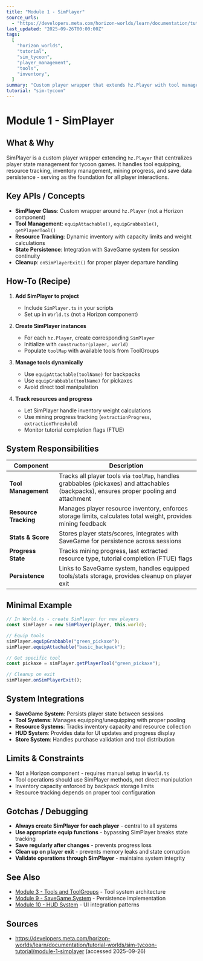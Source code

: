 ```yaml
---
title: "Module 1 - SimPlayer"
source_urls:
  - "https://developers.meta.com/horizon-worlds/learn/documentation/tutorial-worlds/sim-tycoon-tutorial/module-1-simplayer"
last_updated: "2025-09-26T00:00:00Z"
tags:
  [
    "horizon_worlds",
    "tutorial",
    "sim_tycoon",
    "player_management",
    "tools",
    "inventory",
  ]
summary: "Custom player wrapper that extends hz.Player with tool management, resource tracking, inventory system, and persistent save data integration."
tutorial: "sim-tycoon"
---
```


# Module 1 - SimPlayer

## What & Why

SimPlayer is a custom player wrapper extending `hz.Player` that centralizes player state management for tycoon games. It handles tool equipping, resource tracking, inventory management, mining progress, and save data persistence - serving as the foundation for all player interactions.

## Key APIs / Concepts

- **SimPlayer Class**: Custom wrapper around `hz.Player` (not a Horizon component)
- **Tool Management**: `equipAttachable()`, `equipGrabbable()`, `getPlayerTool()`
- **Resource Tracking**: Dynamic inventory with capacity limits and weight calculations
- **State Persistence**: Integration with SaveGame system for session continuity
- **Cleanup**: `onSimPlayerExit()` for proper player departure handling

## How-To (Recipe)

1. **Add SimPlayer to project**

   - Include `SimPlayer.ts` in your scripts
   - Set up in `World.ts` (not a Horizon component)

2. **Create SimPlayer instances**

   - For each `hz.Player`, create corresponding `SimPlayer`
   - Initialize with `constructor(player, world)`
   - Populate `toolMap` with available tools from ToolGroups

3. **Manage tools dynamically**

   - Use `equipAttachable(toolName)` for backpacks
   - Use `equipGrabbable(toolName)` for pickaxes
   - Avoid direct tool manipulation

4. **Track resources and progress**
   - Let SimPlayer handle inventory weight calculations
   - Use mining progress tracking (`extractionProgress`, `extractionThreshold`)
   - Monitor tutorial completion flags (FTUE)

## System Responsibilities

| Component             | Description                                                                                                                             |
| --------------------- | --------------------------------------------------------------------------------------------------------------------------------------- |
| **Tool Management**   | Tracks all player tools via `toolMap`, handles grabbables (pickaxes) and attachables (backpacks), ensures proper pooling and attachment |
| **Resource Tracking** | Manages player resource inventory, enforces storage limits, calculates total weight, provides mining feedback                           |
| **Stats & Score**     | Stores player stats/scores, integrates with SaveGame for persistence across sessions                                                    |
| **Progress State**    | Tracks mining progress, last extracted resource type, tutorial completion (FTUE) flags                                                  |
| **Persistence**       | Links to SaveGame system, handles equipped tools/stats storage, provides cleanup on player exit                                         |

## Minimal Example

```typescript
// In World.ts - create SimPlayer for new players
const simPlayer = new SimPlayer(player, this.world);

// Equip tools
simPlayer.equipGrabbable("green_pickaxe");
simPlayer.equipAttachable("basic_backpack");

// Get specific tool
const pickaxe = simPlayer.getPlayerTool("green_pickaxe");

// Cleanup on exit
simPlayer.onSimPlayerExit();
```

## System Integrations

- **SaveGame System**: Persists player state between sessions
- **Tool Systems**: Manages equipping/unequipping with proper pooling
- **Resource Systems**: Tracks inventory capacity and resource collection
- **HUD System**: Provides data for UI updates and progress display
- **Store System**: Handles purchase validation and tool distribution

## Limits & Constraints

- Not a Horizon component - requires manual setup in `World.ts`
- Tool operations should use SimPlayer methods, not direct manipulation
- Inventory capacity enforced by backpack storage limits
- Resource tracking depends on proper tool configuration

## Gotchas / Debugging

- **Always create SimPlayer for each player** - central to all systems
- **Use appropriate equip functions** - bypassing SimPlayer breaks state tracking
- **Save regularly after changes** - prevents progress loss
- **Clean up on player exit** - prevents memory leaks and state corruption
- **Validate operations through SimPlayer** - maintains system integrity

## See Also

- [Module 3 - Tools and ToolGroups](./03-tools-and-toolgroups.md) - Tool system architecture
- [Module 9 - SaveGame System](./09-savegame-system.md) - Persistence implementation
- [Module 10 - HUD System](./10-hud-system.md) - UI integration patterns

## Sources

- https://developers.meta.com/horizon-worlds/learn/documentation/tutorial-worlds/sim-tycoon-tutorial/module-1-simplayer (accessed 2025-09-26)
